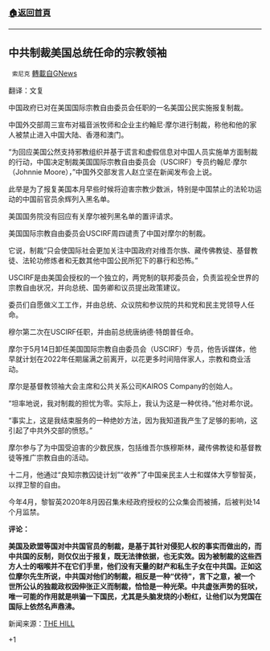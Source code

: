 ###  [:house:返回首頁](https://github.com/ourhimalayas/txt)
---

## 中共制裁美国总统任命的宗教领袖
` 索尼克` [轉載自GNews](https://gnews.org/zh-hans/1276120/)

翻译：文复

中国政府已对在美国国际宗教自由委员会任职的一名美国公民实施报复制裁。

中国外交部周三宣布对福音派牧师和企业主约翰尼·摩尔进行制裁，称他和他的家人被禁止进入中国大陆、香港和澳门。

“为回应美国公然支持邪教组织并基于谎言和虚假信息对中国人员实施单方面制裁的行动，中国决定制裁美国国际宗教自由委员会（USCIRF）专员约翰尼·摩尔（Johnnie Moore），”中国外交部发言人赵立坚在新闻发布会上说。

此举是为了报复美国本月早些时候将迫害宗教少数派，特别是中国禁止的法轮功运动的中国前官员余辉列入黑名单。

美国国务院没有回应有关摩尔被列黑名单的置评请求。

美国国际宗教自由委员会USCIRF周四谴责了中国对摩尔的制裁。

它说，制裁“只会使国际社会更加关注中国政府对维吾尔族、藏传佛教徒、基督教徒、法轮功修炼者和无数其他中国公民所犯下的暴行和恐怖。”

USCIRF是由美国会授权的一个独立的，两党制的联邦委员会，负责监视全世界的宗教自由状况，并向总统、国务卿和议员提出政策建议。

委员们自愿做义工工作，并由总统、众议院和参议院的共和党和民主党领导人任命。

穆尔第二次在USCIRF任职，并由前总统唐纳德·特朗普任命。

摩尔于5月14日卸任美国国际宗教自由委员会（USCIRF）专员，他告诉媒体，他早就计划在2022年任期届满之前离开，以花更多时间陪伴家人，宗教和商业活动。

摩尔是基督教领袖大会主席和公共关系公司KAIROS Company的创始人。

“坦率地说，我对制裁的担忧为零。实际上，我认为这是一种优待。”他对希尔说。

“事实上，这是我结束服务的一种绝妙方法，因为我知道我产生了足够的影响，这引起了中共外交部的愤怒。”

摩尔参与了为中国受迫害的少数民族，包括维吾尔族穆斯林，藏传佛教徒和基督教徒等推广宗教自由的活动。

十二月，他通过“良知宗教囚徒计划”“收养”了中国亲民主人士和媒体大亨黎智英，以捍卫黎的自由。

今年4月，黎智英2020年8月因召集未经政府授权的公众集会而被捕，后被判处14个月监禁。

**评论：**

**美国及欧盟等国对中共国官员的制裁，是基于其针对侵犯人权的事实而做出的，而中共国的反制，则仅仅出于报复，既无法律依据，也无实效。因为被制裁的这些西方人士的咽喉并不在它们手里，他们没有天量的财产和私生子女在中共国。正如这位摩尔先生所说，中共国对他们的制裁，相反是一种“优待”，言下之意，被一个世所公认的独裁政权因伸张正义而制裁，恰恰是一种光荣。中共虚张声势的狂吠，唯一可能的作用就是哄骗一下国民，尤其是头脑发烧的小粉红，让他们以为党国在国际上依然名声鼎沸。**

新闻来源：[THE HILL](https://thehill.com/policy/international/555696-china-sanctions-us-religious-leader-former-trump-appointee)

+1

